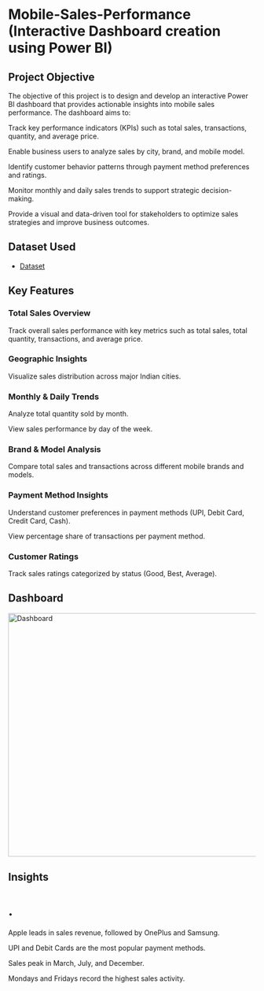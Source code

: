 # Mobile-Sales-Performance (Interactive Dashboard creation using Power BI)

## Project Objective

The objective of this project is to design and develop an interactive Power BI dashboard that provides actionable insights into mobile sales performance. The dashboard aims to:

Track key performance indicators (KPIs) such as total sales, transactions, quantity, and average price.

Enable business users to analyze sales by city, brand, and mobile model.

Identify customer behavior patterns through payment method preferences and ratings.

Monitor monthly and daily sales trends to support strategic decision-making.

Provide a visual and data-driven tool for stakeholders to optimize sales strategies and improve business outcomes.

## Dataset Used
- <a href="https://github.com/Bittu8175/Mobile-Sales-Performance/blob/main/Data%20Set.xlsx">Dataset</a>


## Key Features

### Total Sales Overview

Track overall sales performance with key metrics such as total sales, total quantity, transactions, and average price.

### Geographic Insights

Visualize sales distribution across major Indian cities.

### Monthly & Daily Trends

Analyze total quantity sold by month.

View sales performance by day of the week.

### Brand & Model Analysis

Compare total sales and transactions across different mobile brands and models.

### Payment Method Insights

Understand customer preferences in payment methods (UPI, Debit Card, Credit Card, Cash).

View percentage share of transactions per payment method.

### Customer Ratings

Track sales ratings categorized by status (Good, Best, Average).

## Dashboard

<img width="892" height="495" alt="Dashboard" src="https://github.com/user-attachments/assets/4f49c605-10bc-42b7-b735-88488fa7e1e7" />


## Insights

<h1>.</h1>Apple leads in sales revenue, followed by OnePlus and Samsung.

UPI and Debit Cards are the most popular payment methods.

Sales peak in March, July, and December.

Mondays and Fridays record the highest sales activity.
